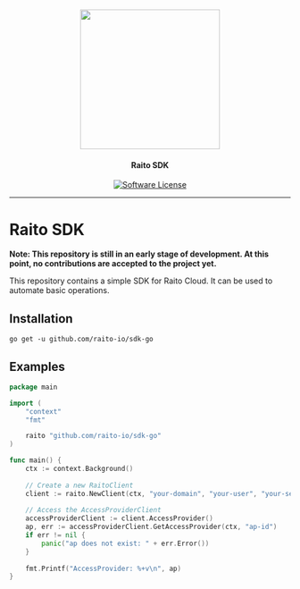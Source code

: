 <h1 align="center">
  <picture>
    <source media="(prefers-color-scheme: dark)" srcset="https://github.com/raito-io/raito-io.github.io/raw/master/assets/images/logo-vertical-dark%402x.png">
    <img height="250px" src="https://github.com/raito-io/raito-io.github.io/raw/master/assets/images/logo-vertical%402x.png">
  </picture>
</h1>

<h4 align="center">
  Raito SDK
</h4>

<p align="center">
    <a href="/LICENSE" target="_blank"><img src="https://img.shields.io/badge/license-Apache%202-brightgreen.svg" alt="Software License" /></a>
</p>

<hr/>

# Raito SDK


**Note: This repository is still in an early stage of development.
At this point, no contributions are accepted to the project yet.**

This repository contains a simple SDK for Raito Cloud.
It can be used to automate basic operations.

## Installation
```shell
go get -u github.com/raito-io/sdk-go
```

## Examples
```go
package main

import (
    "context"
    "fmt"

    raito "github.com/raito-io/sdk-go"
)

func main() {
	ctx := context.Background()
	
	// Create a new RaitoClient 
	client := raito.NewClient(ctx, "your-domain", "your-user", "your-secret")
	
	// Access the AccessProviderClient 
	accessProviderClient := client.AccessProvider()
	ap, err := accessProviderClient.GetAccessProvider(ctx, "ap-id")
	if err != nil {
	    panic("ap does not exist: " + err.Error())
	}
	
	fmt.Printf("AccessProvider: %+v\n", ap)
}
```